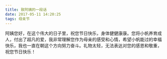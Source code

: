 ```yaml
---
title: 致阿姨的一段话
date: 2017-05-11 14:20:25
tags: 母亲节
---
```


阿姨您好，在这个伟大的日子里，祝您节日快乐，身体健健康康。您将小帆养育成人，付出了超凡的爱，我非常理解您作为母亲的感受和心情，希望小帆能过的幸福快乐，我也一直在朝这个方向努力奋斗。礼物太轻，无法表达对您的感恩和敬重，祝您节日快乐！